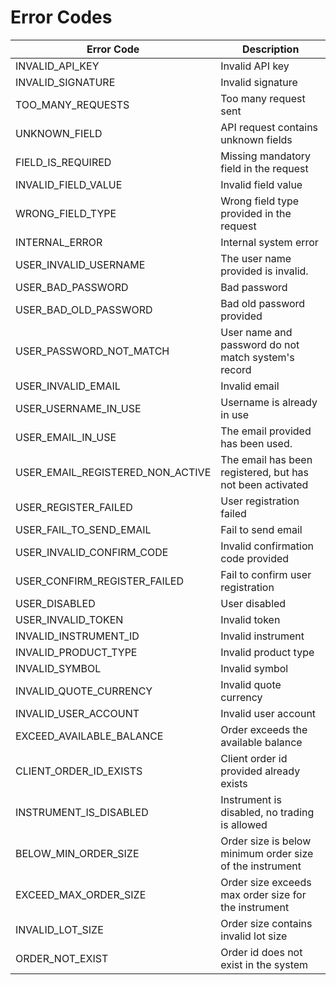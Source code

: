 # Error Codes

Error Code                      | Description
------------------------------- | ---------------------------------------
INVALID_API_KEY                 | Invalid API key
INVALID_SIGNATURE               | Invalid signature
TOO_MANY_REQUESTS               | Too many request sent
UNKNOWN_FIELD                   | API request contains unknown fields
FIELD_IS_REQUIRED               | Missing mandatory field in the request
INVALID_FIELD_VALUE             | Invalid field value
WRONG_FIELD_TYPE                | Wrong field type provided in the request
INTERNAL_ERROR                  | Internal system error
USER_INVALID_USERNAME           | The user name provided is invalid.
USER_BAD_PASSWORD               | Bad password
USER_BAD_OLD_PASSWORD           | Bad old password provided
USER_PASSWORD_NOT_MATCH         | User name and password do not match system's record
USER_INVALID_EMAIL              | Invalid email
USER_USERNAME_IN_USE            | Username is already in use
USER_EMAIL_IN_USE               | The email provided has been used.
USER_EMAIL_REGISTERED_NON_ACTIVE| The email has been registered, but has not been activated
USER_REGISTER_FAILED            | User registration failed
USER_FAIL_TO_SEND_EMAIL         | Fail to send email
USER_INVALID_CONFIRM_CODE       | Invalid confirmation code provided
USER_CONFIRM_REGISTER_FAILED    | Fail to confirm user registration
USER_DISABLED                   | User disabled
USER_INVALID_TOKEN              | Invalid token
INVALID_INSTRUMENT_ID           | Invalid instrument
INVALID_PRODUCT_TYPE            | Invalid product type
INVALID_SYMBOL                  | Invalid symbol
INVALID_QUOTE_CURRENCY          | Invalid quote currency
INVALID_USER_ACCOUNT            | Invalid user account
EXCEED_AVAILABLE_BALANCE        | Order exceeds the available balance
CLIENT_ORDER_ID_EXISTS          | Client order id provided already exists
INSTRUMENT_IS_DISABLED          | Instrument is disabled, no trading is allowed
BELOW_MIN_ORDER_SIZE            | Order size is below minimum order size of the instrument
EXCEED_MAX_ORDER_SIZE           | Order size exceeds max order size for the instrument
INVALID_LOT_SIZE                | Order size contains invalid lot size
ORDER_NOT_EXIST                 | Order id does not exist in the system




